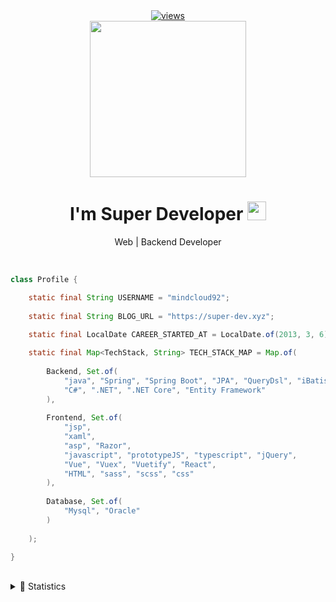 <div align="center">
    <a href="https://github.com/DenverCoder1/Simple-View-Counter">
        <img alt="views" title="GitHub profile views" src="https://komarev.com/ghpvc/?username=mindcloud92&&style=flat-square&label=VIEW &logo=html"/>
    </a>
</div>  

<div  align="center">
    <img src="https://octodex.github.com/images/daftpunktocat-thomas.gif" height="250"/>
</div>


<h1 align="center">I'm Super Developer <img src="https://raw.githubusercontent.com/MartinHeinz/MartinHeinz/master/wave.gif" width="30px">
</h3>
<p align="center"> Web | Backend Developer</p>
<br/>

```java
class Profile {

    static final String USERNAME = "mindcloud92";
    
    static final String BLOG_URL = "https://super-dev.xyz";
    
    static final LocalDate CAREER_STARTED_AT = LocalDate.of(2013, 3, 6);

    static final Map<TechStack, String> TECH_STACK_MAP = Map.of(
     
        Backend, Set.of(
            "java", "Spring", "Spring Boot", "JPA", "QueryDsl", "iBatis", "myBatis",
            "C#", ".NET", ".NET Core", "Entity Framework"
        ),
            
        Frontend, Set.of(
            "jsp",
            "xaml",
            "asp", "Razor",
            "javascript", "prototypeJS", "typescript", "jQuery",
            "Vue", "Vuex", "Vuetify", "React",
            "HTML", "sass", "scss", "css"
        ),
            
        Database, Set.of(
            "Mysql", "Oracle"
        )
        
    );

}
```


<br />
<details>
    <summary>🥇 Statistics</summary>
    <div>
        <img src="https://github-readme-stats.vercel.app/api?username=mindcloud92&show_icons=true&hide_title=true&hide_border=true" height="150px" />
        <img src="https://github-readme-streak-stats.herokuapp.com/?user=mindcloud92&theme=flag-india&hide_border=true"  height="150px"/>
        <img src="https://github-readme-stats.vercel.app/api/top-langs/?username=mindcloud92&hide_border=true&layout=compact&custom_title=Usage Languages&title_color=2a2a2a" />        
    </div>
</details>


